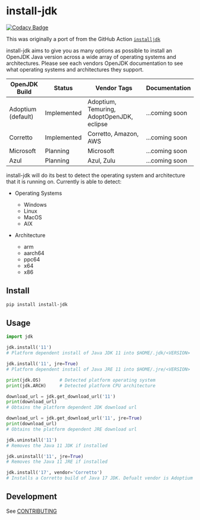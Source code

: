 # install-jdk

[![Codacy Badge](https://app.codacy.com/project/badge/Grade/309b149bb42643bbb08e01e6d0c553f9)](https://www.codacy.com/gh/jyksnw/install-jdk/dashboard?utm_source=github.com&amp;utm_medium=referral&amp;utm_content=jyksnw/install-jdk&amp;utm_campaign=Badge_Grade)

This was originally a port of from the GitHub Action [`installjdk`](https://github.com/AdoptOpenJDK/install-jdk)

install-jdk aims to give you as many options as possible to install an OpenJDK Java version across a wide array of operating systems and architectures. Please see each vendors OpenJDK documentation to see what operating systems and architectures they support.

| OpenJDK Build | Status | Vendor Tags | Documentation |
| ------------- | ------ | ------- | ---- |
| Adoptium (default)          | Implemented     | Adoptium, Temuring, AdoptOpenJDK, eclipse | ...coming soon |
| Corretto            | Implemented     | Corretto, Amazon, AWS | ...coming soon |
| Microsoft            | Planning     | Microsoft | ...coming soon |
| Azul                  | Planning  | Azul, Zulu | ...coming soon |

install-jdk will do its best to detect the operating system and architecture that it is running on. Currently is able to detect:

* Operating Systems
  * Windows
  * Linux
  * MacOS
  * AIX

* Architecture
  * arm
  * aarch64
  * ppc64
  * x64
  * x86

## Install

```bash
pip install install-jdk
```

## Usage

```python
import jdk

jdk.install('11')
# Platform dependent install of Java JDK 11 into $HOME/.jdk/<VERSION>

jdk.install('11', jre=True)
# Platform dependent install of Java JRE 11 into $HOME/.jre/<VERSION>

print(jdk.OS)       # Detected platform operating system
print(jdk.ARCH)     # Detected platform CPU architecture

download_url = jdk.get_download_url('11')
print(download_url)
# Obtains the platform dependent JDK download url

download_url = jdk.get_download_url('11', jre=True)
print(download_url)
# Obtains the platform dependent JRE download url

jdk.uninstall('11')
# Removes the Java 11 JDK if installed

jdk.uninstall('11', jre=True)
# Removes the Java 11 JRE if installed

jdk.install('17', vendor='Corretto')
# Installs a Corretto build of Java 17 JDK. Defualt vendor is Adoptium
```

## Development

See [CONTRIBUTING](CONTRIBUTING.MD)